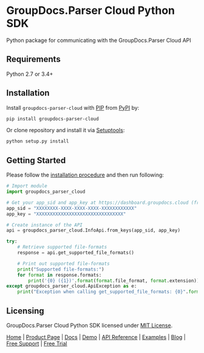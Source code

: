# GroupDocs.Parser Cloud Python SDK
Python package for communicating with the GroupDocs.Parser Cloud API

## Requirements

Python 2.7 or 3.4+

## Installation
Install `groupdocs-parser-cloud` with [PIP](https://pypi.org/project/pip/) from [PyPI](https://pypi.org/) by:

```sh
pip install groupdocs-parser-cloud
```

Or clone repository and install it via [Setuptools](http://pypi.python.org/pypi/setuptools): 

```sh
python setup.py install
```

## Getting Started

Please follow the [installation procedure](#installation) and then run following:

```python
# Import module
import groupdocs_parser_cloud

# Get your app_sid and app_key at https://dashboard.groupdocs.cloud (free registration is required).
app_sid = "XXXXXXXX-XXXX-XXXX-XXXX-XXXXXXXXXXXX"
app_key = "XXXXXXXXXXXXXXXXXXXXXXXXXXXXXXXX"

# Create instance of the API
api = groupdocs_parser_cloud.InfoApi.from_keys(app_sid, app_key)

try:
    # Retrieve supported file-formats
    response = api.get_supported_file_formats()

    # Print out supported file-formats
    print("Supported file-formats:")
    for format in response.formats:
        print('{0} ({1})'.format(format.file_format, format.extension)) 
except groupdocs_parser_cloud.ApiException as e:
    print("Exception when calling get_supported_file_formats: {0}".format(e.message))
```

## Licensing
GroupDocs.Parser Cloud Python SDK licensed under [MIT License](http://github.com/groupdocs-parser-cloud/groupdocs-parser-cloud-python/LICENSE).

[Home](https://www.groupdocs.cloud/) | [Product Page](https://products.groupdocs.cloud/parser/python) | [Docs](https://docs.groupdocs.cloud/parser/) | [Demo](https://products.groupdocs.app/parser/family) | [API Reference](https://apireference.groupdocs.cloud/parser/) | [Examples](https://github.com/groupdocs-parser-cloud/groupdocs-parser-cloud-python-samples) | [Blog](https://blog.groupdocs.cloud/category/parser/) | [Free Support](https://forum.groupdocs.cloud/c/parser) | [Free Trial](https://purchase.groupdocs.cloud/trial)
